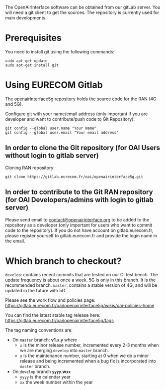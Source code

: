 The OpenAirInterface software can be obtained from our gitLab
server. You will need a git client to get the sources. The repository
is currently used for main developments.

# Prerequisites

You need to install git using the following commands:

```shell
sudo apt-get update
sudo apt-get install git
```

# Using EURECOM Gitlab

The [openairinterface5g repository](https://gitlab.eurecom.fr/oai/openairinterface5g.git)
holds the source code for the RAN (4G and 5G).

Configure git with your name/email address (only important if you are developer and want to contribute/push code to Git Repository):

```shell
git config --global user.name "Your Name"
git config --global user.email "Your email address"
```

## In order to clone the Git repository (for OAI Users without login to gitlab server)

Cloning RAN repository:

```shell
git clone https://gitlab.eurecom.fr/oai/openairinterface5g.git
```

## In order to contribute to the Git RAN repository (for OAI Developers/admins with login to gitlab server)

Please send email to [contact@openairinterface.org](mailto:contact@openairinterface.org) to be added to the repository
as a developer (only important for users who want to commit code to the repository). If
you do not have account on gitlab.eurecom.fr, please register yourself to gitlab.eurecom.fr and provide the login name in the email.

# Which branch to checkout?

`develop`: contains recent commits that are tested on our CI test bench. The update frequency is about once a week. 5G is only in this branch. It is the recommended branch.
`master`: contains a stable version of 4G, and will be updated in the future with 5G.

Please see the work flow and policies page: https://gitlab.eurecom.fr/oai/openairinterface5g/wikis/oai-policies-home

You can find the latest stable tag release here: https://gitlab.eurecom.fr/oai/openairinterface5g/tags

The tag naming conventions are:

- On `master` branch: **v1.`x`.`y`** where
  * `x` is the minor release number, incremented every 2-3 months when we are merging `develop` into `master` branch.
  * `y` is the maintenance number, starting at 0 when we do a minor release and being incremented when a bug fix is incorporated into `master` branch.
- On `develop` branch **`yyyy`.w`xx`**
  * `yyyy` is the calendar year
  * `xx` the week number within the year
